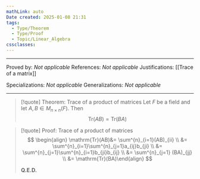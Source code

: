 ```yaml
---
mathLink: auto
Date created: 2025-01-08 21:31
tags:
  - Type/Theorem
  - Type/Proof
  - Topic/Linear_Algebra
cssclasses:
---
```

---  

Proved by: _Not applicable_
References: _Not applicable_
Justifications: [[Trace of a matrix]]

Specializations: _Not applicable_
Generalizations: _Not applicable_

---

> [!quote] Theorem: Trace of a product of matrices
> Let $F$ be a field and let $A,B \in M_{n\times n}(F)$. Then $$ \mathrm{Tr}(AB)=\mathrm{Tr}(BA) $$

>[!quote] Proof: Trace of a product of matrices
>$$ \begin{align} \mathrm{Tr}(AB)&= \sum^{n}_{i=1}(AB)_{ii} \\ &= \sum^{n}_{i=1}\sum^{n}_{j=1}a_{ij}b_{ji} \\ &= \sum^{n}_{j=1}\sum^{n}_{i=1}b_{ji}b_{ij}  \\ &= \sum^{n}_{j=1} (BA)_{jj} \\ &= \mathrm{Tr}(BA)\end{align} $$
>
>**Q.E.D.**

